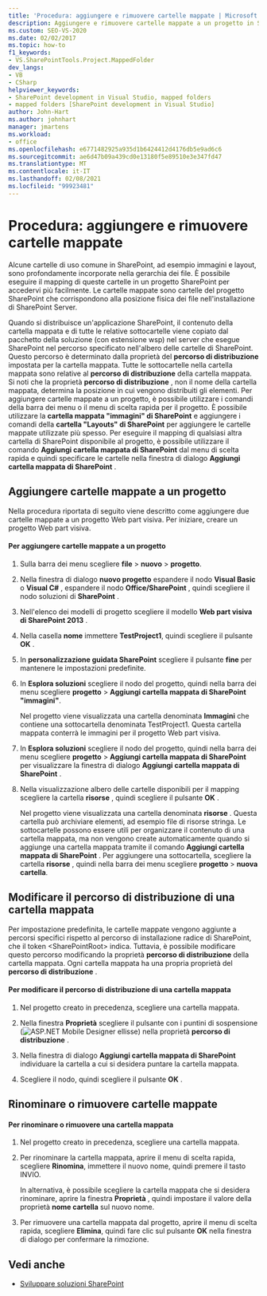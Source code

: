 ```yaml
---
title: 'Procedura: aggiungere e rimuovere cartelle mappate | Microsoft Docs'
description: Aggiungere e rimuovere cartelle mappate a un progetto in SharePoint.  Modificare il percorso di distribuzione di una cartella mappata. Rinominare o rimuovere cartelle mappate.
ms.custom: SEO-VS-2020
ms.date: 02/02/2017
ms.topic: how-to
f1_keywords:
- VS.SharePointTools.Project.MappedFolder
dev_langs:
- VB
- CSharp
helpviewer_keywords:
- SharePoint development in Visual Studio, mapped folders
- mapped folders [SharePoint development in Visual Studio]
author: John-Hart
ms.author: johnhart
manager: jmartens
ms.workload:
- office
ms.openlocfilehash: e6771482925a935d1b6424412d4176db5e9ad6c6
ms.sourcegitcommit: ae6d47b09a439cd0e13180f5e89510e3e347fd47
ms.translationtype: MT
ms.contentlocale: it-IT
ms.lasthandoff: 02/08/2021
ms.locfileid: "99923481"
---
```

# <a name="how-to-add-and-remove-mapped-folders"></a>Procedura: aggiungere e rimuovere cartelle mappate
  Alcune cartelle di uso comune in SharePoint, ad esempio immagini e layout, sono profondamente incorporate nella gerarchia dei file. È possibile eseguire il mapping di queste cartelle in un progetto SharePoint per accedervi più facilmente. Le cartelle mappate sono cartelle del progetto SharePoint che corrispondono alla posizione fisica dei file nell'installazione di SharePoint Server.

 Quando si distribuisce un'applicazione SharePoint, il contenuto della cartella mappata e di tutte le relative sottocartelle viene copiato dal pacchetto della soluzione (con estensione wsp) nel server che esegue SharePoint nel percorso specificato nell'albero delle cartelle di SharePoint. Questo percorso è determinato dalla proprietà del **percorso di distribuzione** impostata per la cartella mappata. Tutte le sottocartelle nella cartella mappata sono relative al **percorso di distribuzione** della cartella mappata. Si noti che la proprietà **percorso di distribuzione** , non il nome della cartella mappata, determina la posizione in cui vengono distribuiti gli elementi.
Per aggiungere cartelle mappate a un progetto, è possibile utilizzare i comandi della barra dei menu o il menu di scelta rapida per il progetto. È possibile utilizzare la **cartella mappata "immagini" di SharePoint** e aggiungere i comandi della **cartella "Layouts" di SharePoint** per aggiungere le cartelle mappate utilizzate più spesso. Per eseguire il mapping di qualsiasi altra cartella di SharePoint disponibile al progetto, è possibile utilizzare il comando **Aggiungi cartella mappata di SharePoint** dal menu di scelta rapida e quindi specificare le cartelle nella finestra di dialogo **Aggiungi cartella mappata di SharePoint** .

## <a name="add-mapped-folders-to-a-project"></a>Aggiungere cartelle mappate a un progetto
 Nella procedura riportata di seguito viene descritto come aggiungere due cartelle mappate a un progetto Web part visiva. Per iniziare, creare un progetto Web part visiva.

#### <a name="to-add-mapped-folders-to-a-project"></a>Per aggiungere cartelle mappate a un progetto

1. Sulla barra dei menu scegliere **file**  >  **nuovo**  >  **progetto**.

2. Nella finestra di dialogo **nuovo progetto** espandere il nodo **Visual Basic** o **Visual C#** , espandere il nodo **Office/SharePoint** , quindi scegliere il nodo soluzioni di **SharePoint** .

3. Nell'elenco dei modelli di progetto scegliere il modello **Web part visiva di SharePoint 2013** .

4. Nella casella **nome** immettere **TestProject1**, quindi scegliere il pulsante **OK** .

5. In **personalizzazione guidata SharePoint** scegliere il pulsante **fine** per mantenere le impostazioni predefinite.

6. In **Esplora soluzioni** scegliere il nodo del progetto, quindi nella barra dei menu scegliere **progetto**  >  **Aggiungi cartella mappata di SharePoint "immagini"**.

     Nel progetto viene visualizzata una cartella denominata **Immagini** che contiene una sottocartella denominata TestProject1. Questa cartella mappata conterrà le immagini per il progetto Web part visiva.

7. In **Esplora soluzioni** scegliere il nodo del progetto, quindi nella barra dei menu scegliere **progetto**  >  **Aggiungi cartella mappata di SharePoint** per visualizzare la finestra di dialogo **Aggiungi cartella mappata di SharePoint** .

8. Nella visualizzazione albero delle cartelle disponibili per il mapping scegliere la cartella **risorse** , quindi scegliere il pulsante **OK** .

     Nel progetto viene visualizzata una cartella denominata **risorse** . Questa cartella può archiviare elementi, ad esempio file di risorse stringa. Le sottocartelle possono essere utili per organizzare il contenuto di una cartella mappata, ma non vengono create automaticamente quando si aggiunge una cartella mappata tramite il comando **Aggiungi cartella mappata di SharePoint** . Per aggiungere una sottocartella, scegliere la cartella **risorse** , quindi nella barra dei menu scegliere **progetto**  >  **nuova cartella**.

## <a name="change-the-deployment-location-of-a-mapped-folder"></a>Modificare il percorso di distribuzione di una cartella mappata
 Per impostazione predefinita, le cartelle mappate vengono aggiunte a percorsi specifici rispetto al percorso di installazione radice di SharePoint, che il token \<SharePointRoot> indica. Tuttavia, è possibile modificare questo percorso modificando la proprietà **percorso di distribuzione** della cartella mappata. Ogni cartella mappata ha una propria proprietà del **percorso di distribuzione** .

#### <a name="to-change-the-deployment-location-of-a-mapped-folder"></a>Per modificare il percorso di distribuzione di una cartella mappata

1. Nel progetto creato in precedenza, scegliere una cartella mappata.

2. Nella finestra **Proprietà** scegliere il pulsante con i puntini di sospensione (![ASP.NET Mobile Designer ellisse](../sharepoint/media/mwellipsis.gif "Ellisse di ASP.NET Mobile Designer")) nella proprietà **percorso di distribuzione** .

3. Nella finestra di dialogo **Aggiungi cartella mappata di SharePoint** individuare la cartella a cui si desidera puntare la cartella mappata.

4. Scegliere il nodo, quindi scegliere il pulsante **OK** .

## <a name="rename-or-remove-mapped-folders"></a>Rinominare o rimuovere cartelle mappate

#### <a name="to-rename-or-remove-a-mapped-folder"></a>Per rinominare o rimuovere una cartella mappata

1. Nel progetto creato in precedenza, scegliere una cartella mappata.

2. Per rinominare la cartella mappata, aprire il menu di scelta rapida, scegliere **Rinomina**, immettere il nuovo nome, quindi premere il tasto INVIO.

     In alternativa, è possibile scegliere la cartella mappata che si desidera rinominare, aprire la finestra **Proprietà** , quindi impostare il valore della proprietà **nome cartella** sul nuovo nome.

3. Per rimuovere una cartella mappata dal progetto, aprire il menu di scelta rapida, scegliere **Elimina**, quindi fare clic sul pulsante **OK** nella finestra di dialogo per confermare la rimozione.

## <a name="see-also"></a>Vedi anche
- [Sviluppare soluzioni SharePoint](../sharepoint/developing-sharepoint-solutions.md)
